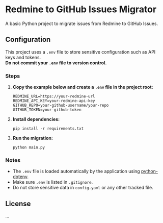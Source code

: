 # Redmine to GitHub Issues Migrator

A basic Python project to migrate issues from Redmine to GitHub Issues.

## Configuration

This project uses a `.env` file to store sensitive configuration such as API keys and tokens.  
**Do not commit your `.env` file to version control.**

### Steps

1. **Copy the example below and create a `.env` file in the project root:**

    ```
    REDMINE_URL=https://your-redmine-url
    REDMINE_API_KEY=your-redmine-api-key
    GITHUB_REPO=your-github-username/your-repo
    GITHUB_TOKEN=your-github-token
    ```

2. **Install dependencies:**

    ```
    pip install -r requirements.txt
    ```

3. **Run the migration:**

    ```
    python main.py
    ```

### Notes

- The `.env` file is loaded automatically by the application using [python-dotenv](https://pypi.org/project/python-dotenv/).
- Make sure `.env` is listed in `.gitignore`.
- Do not store sensitive data in `config.yaml` or any other tracked file.

## License

...